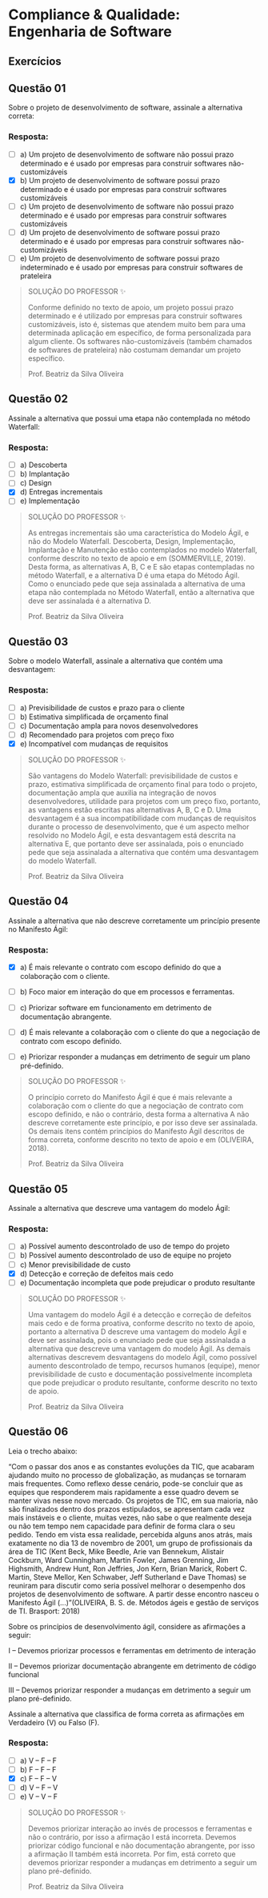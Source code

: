 # Compliance & Qualidade: Engenharia de Software

## Exercícios


## Questão 01 
Sobre o projeto de desenvolvimento de software, assinale a alternativa correta:

### Resposta:
- [ ] a) Um projeto de desenvolvimento de software não possui prazo determinado e é usado por empresas para construir softwares não-customizáveis​
- [x] b) Um projeto de desenvolvimento de software possui prazo determinado e é usado por empresas para construir softwares customizáveis
- [ ] c) Um projeto de desenvolvimento de software não possui prazo determinado e é usado por empresas para construir softwares customizáveis​
- [ ] d) Um projeto de desenvolvimento de software possui prazo determinado e é usado por empresas para construir softwares não-customizáveis
- [ ] e) Um projeto de desenvolvimento de software possui prazo indeterminado e é usado por empresas para construir softwares de prateleira

> SOLUÇÃO DO PROFESSOR ✨
>
> Conforme definido no texto de apoio, um projeto possui prazo determinado e é utilizado por empresas para construir softwares customizáveis, isto é, sistemas que atendem muito bem para uma determinada aplicação em específico, de forma personalizada para algum cliente. Os softwares não-customizáveis (também chamados de softwares de prateleira) não costumam demandar um projeto específico.​
>
> Prof. Beatriz da Silva Oliveira


## Questão 02 
Assinale a alternativa que possui uma etapa não contemplada no método Waterfall:
### Resposta:
- [ ] a) Descoberta
- [ ] b) Implantação
- [ ] c) Design
- [x] d) Entregas incrementais
- [ ] e) Implementação

> SOLUÇÃO DO PROFESSOR ✨
>
> As entregas incrementais são uma característica do Modelo Ágil, e não do Modelo Waterfall. Descoberta, Design, Implementação, Implantação e Manutenção estão contemplados no modelo Waterfall, conforme descrito no texto de apoio e em (SOMMERVILLE, 2019). Desta forma, as alternativas A, B, C e E são etapas contempladas no método Waterfall, e a alternativa D é uma etapa do Método Ágil. Como o enunciado pede que seja assinalada a alternativa de uma etapa não contemplada no Método Waterfall, então a alternativa que deve ser assinalada é a alternativa D.
>
> Prof. Beatriz da Silva Oliveira


## Questão 03 
Sobre o modelo Waterfall, assinale a alternativa que contém uma desvantagem:
### Resposta:
- [ ] a) Previsibilidade de custos e prazo para o cliente
- [ ] b) Estimativa simplificada de orçamento final
- [ ] c) Documentação ampla para novos desenvolvedores
- [ ] d) Recomendado para projetos com preço fixo
- [x] e) Incompatível com mudanças de requisitos

> SOLUÇÃO DO PROFESSOR ✨
>
> São vantagens do Modelo Waterfall: previsibilidade de custos e prazo, estimativa simplificada de orçamento final para todo o projeto, documentação ampla que auxilia na integração de novos desenvolvedores, utilidade para projetos com um preço fixo, portanto, as vantagens estão escritas nas alternativas A, B, C e D. Uma desvantagem é a sua incompatibilidade com mudanças de requisitos durante o processo de desenvolvimento, que é um aspecto melhor resolvido no Modelo Ágil, e esta desvantagem está descrita na alternativa E, que portanto deve ser assinalada, pois o enunciado pede que seja assinalada a alternativa que contém uma desvantagem do modelo Waterfall.​
>
> Prof. Beatriz da Silva Oliveira


## Questão 04 
Assinale a alternativa que não descreve corretamente um princípio presente no Manifesto Ágil:
### Resposta:
- [x] a) É mais relevante o contrato com escopo definido do que a colaboração com o cliente.
- [ ] b) Foco maior em interação do que em processos e ferramentas.
- [ ] c) Priorizar software em funcionamento em detrimento de documentação abrangente.
- [ ] d) É mais relevante a colaboração com o cliente do que a negociação de contrato com escopo definido.
- [ ] e) Priorizar responder a mudanças em detrimento de seguir um plano pré-definido.


> SOLUÇÃO DO PROFESSOR ✨
>
> O princípio correto do Manifesto Ágil é que é mais relevante a colaboração com o cliente do que a negociação de contrato com escopo definido, e não o contrário, desta forma a alternativa A não descreve corretamente este princípio, e por isso deve ser assinalada. Os demais itens contém princípios do Manifesto Ágil descritos de forma correta, conforme descrito no texto de apoio e em (OLIVEIRA, 2018).​
>
> Prof. Beatriz da Silva Oliveira


## Questão 05 
Assinale a alternativa que descreve uma vantagem do modelo Ágil:
### Resposta:
- [ ] a) Possível aumento descontrolado de uso de tempo do projeto
- [ ] b) Possível aumento descontrolado de uso de equipe no projeto
- [ ] c) Menor previsibilidade de custo
- [x] d) Detecção e correção de defeitos mais cedo
- [ ] e) Documentação incompleta que pode prejudicar o produto resultante

> SOLUÇÃO DO PROFESSOR ✨
>
> Uma vantagem do modelo Ágil é a detecção e correção de defeitos mais cedo e de forma proativa, conforme descrito no texto de apoio, portanto a alternativa D descreve uma vantagem do modelo Ágil e deve ser assinalada, pois o enunciado pede que seja assinalada a alternativa que descreve uma vantagem do modelo Ágil. As demais alternativas descrevem desvantagens do modelo Ágil, como possível aumento descontrolado de tempo, recursos humanos (equipe), menor previsibilidade de custo e documentação possivelmente incompleta que pode prejudicar o produto resultante, conforme descrito no texto de apoio.​
>
> Prof. Beatriz da Silva Oliveira


## Questão 06 
Leia o trecho abaixo:

“Com o passar dos anos e as constantes evoluções da TIC, que acabaram ajudando muito no processo de globalização, as mudanças se tornaram mais frequentes. Como reflexo desse cenário, pode-se concluir que as equipes que responderem mais rapidamente a esse quadro devem se manter vivas nesse novo mercado. Os projetos de TIC, em sua maioria, não são finalizados dentro dos prazos estipulados, se apresentam cada vez mais instáveis e o cliente, muitas vezes, não sabe o que realmente deseja ou não tem tempo nem capacidade para definir de forma clara o seu pedido. Tendo em vista essa realidade, percebida alguns anos atrás, mais exatamente no dia 13 de novembro de 2001, um grupo de profissionais da área de TIC (Kent Beck, Mike Beedle, Arie van Bennekum, Alistair Cockburn, Ward Cunningham, Martin Fowler, James Grenning, Jim Highsmith, Andrew Hunt, Ron Jeffries, Jon Kern, Brian Marick, Robert C. Martin, Steve Mellor, Ken Schwaber, Jeff Sutherland e Dave Thomas) se reuniram para discutir como seria possível melhorar o desempenho dos projetos de desenvolvimento de software. A partir desse encontro nasceu o Manifesto Ágil (...)”(OLIVEIRA, B. S. de. Métodos ágeis e gestão de serviços de TI. Brasport: 2018)


Sobre os princípios de desenvolvimento ágil, considere as afirmações a seguir:

I – Devemos priorizar processos e ferramentas em detrimento de interação

II – Devemos priorizar documentação abrangente em detrimento de código funcional

III – Devemos priorizar responder a mudanças em detrimento a seguir um plano pré-definido.

Assinale a alternativa que classifica de forma correta as afirmações em Verdadeiro (V) ou Falso (F).

### Resposta:
- [ ] a) V – F – F
- [ ] b) F – F – F
- [x] c) F – F – V
- [ ] d) V – F – V
- [ ] e) V – V – F

> SOLUÇÃO DO PROFESSOR ✨
>
> Devemos priorizar interação ao invés de processos e ferramentas e não o contrário, por isso a afirmação I está incorreta. Devemos priorizar código funcional e não documentação abrangente, por isso a afirmação II também está incorreta. Por fim, está correto que devemos priorizar responder a mudanças em detrimento a seguir um plano pré-definido.
>
> Prof. Beatriz da Silva Oliveira